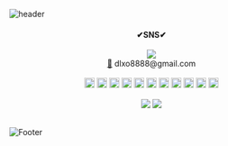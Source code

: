 ![header](https://capsule-render.vercel.app/api?height=200&type=waving&color=000000&text=TAESUK's%20GitHub&fontColor=ffffff)


<div className=>
  <div align='center'>
    <H4>✔SNS✔</H4>
    <a href="https://velog.io/@fearofcod"><img src="https://img.shields.io/badge/Velog-20C997?style=flat-square&logo=Velog&logoColor=white"/></a><br>
    <a href=mailto:dlxo8888@gmail.com>📧</a>
   dlxo8888@gmail.com
  </div><br>


<div align='center' >
   <img src="https://img.shields.io/badge/java-007396?style=for-the-badge&logo=java&logoColor=white" height="18"> 
  <img src="https://img.shields.io/badge/python-3776AB?style=for-the-badge&logo=python&logoColor=white"height="18"> 
  
  <img src="https://img.shields.io/badge/html-E34F26?style=for-the-badge&logo=html5&logoColor=white" height="18"> 
  <img src="https://img.shields.io/badge/css-1572B6?style=for-the-badge&logo=css3&logoColor=white" height="18"> 
  <img src="https://img.shields.io/badge/javascript-F7DF1E?style=for-the-badge&logo=javascript&logoColor=black" height="18"> 
   <img src="https://img.shields.io/badge/react-61DAFB?style=for-the-badge&logo=react&logoColor=black" height="18"> 
  <img src="https://img.shields.io/badge/node.js-339933?style=for-the-badge&logo=Node.js&logoColor=white" height="18">
 
  <img src="https://img.shields.io/badge/oracle-F80000?style=for-the-badge&logo=oracle&logoColor=white" height="18"> 
  <img src="https://img.shields.io/badge/mysql-4479A1?style=for-the-badge&logo=mysql&logoColor=white" height="18"> 

  <img src="https://img.shields.io/badge/springboot-6DB33F?style=for-the-badge&logo=spring&logoColor=white" height="18"> 
  <img src="https://img.shields.io/badge/amazonaws-232F3E?style=for-the-badge&logo=amazonaws&logoColor=white" height="18"> 

</div>
<br>
  
<div align='center'>
<img src= "https://github-readme-stats.vercel.app/api?username=fearofgod0001&show_icons=true">
<img src="https://github-readme-stats.vercel.app/api/top-langs/?username=fearofgod0001&layout=compact""(https://github.com/fearofgod0001/github-readme-stats">
</div>
<br>




  
  
 ![Footer](https://capsule-render.vercel.app/api?type=waving&color=000000&&height=150&section=footer)
<!--
**fearofgod0001/fearofgod0001** is a ✨ _special_ ✨ repository because its `README.md` (this file) appears on your GitHub profile.

Here are some ideas to get you started:

- 🔭 I’m currently working on ...
- 🌱 I’m currently learning ...
- 👯 I’m looking to collaborate on ...
- 🤔 I’m looking for help with ...
- 💬 Ask me about ...
- 📫 How to reach me: ...
- 😄 Pronouns: ...
- ⚡ Fun fact: ...
-->
